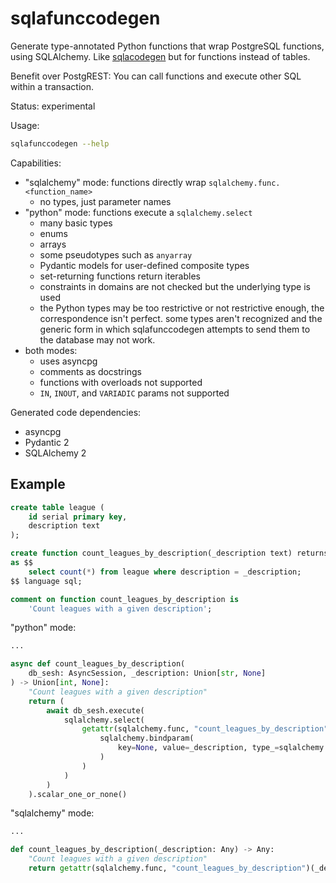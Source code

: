 # sqlafunccodegen

Generate type-annotated Python functions that wrap PostgreSQL functions, using
SQLAlchemy.
Like [sqlacodegen](https://github.com/agronholm/sqlacodegen)
but for functions instead of tables.

Benefit over PostgREST: You can call functions and execute other SQL within
a transaction.

Status: experimental

Usage:
```bash
sqlafunccodegen --help
```

Capabilities:
* "sqlalchemy" mode: functions directly wrap `sqlalchemy.func.<function_name>`
  * no types, just parameter names
* "python" mode: functions execute a `sqlalchemy.select`
  * many basic types
  * enums
  * arrays
  * some pseudotypes such as `anyarray`
  * Pydantic models for user-defined composite types
  * set-returning functions return iterables
  * constraints in domains are not checked but the underlying type is used
  * the Python types may be too restrictive or not restrictive enough, the
    correspondence isn't perfect. some types aren't recognized and the generic
    form in which sqlafunccodegen attempts to send them to the database may not
    work.
* both modes:
  * uses asyncpg
  * comments as docstrings
  * functions with overloads not supported
  * `IN`, `INOUT`, and `VARIADIC` params not supported

Generated code dependencies:
* asyncpg
* Pydantic 2
* SQLAlchemy 2

## Example

```sql
create table league (
    id serial primary key,
    description text
);

create function count_leagues_by_description(_description text) returns integer
as $$
    select count(*) from league where description = _description;
$$ language sql;

comment on function count_leagues_by_description is
    'Count leagues with a given description';
```

"python" mode:

```python
...

async def count_leagues_by_description(
    db_sesh: AsyncSession, _description: Union[str, None]
) -> Union[int, None]:
    "Count leagues with a given description"
    return (
        await db_sesh.execute(
            sqlalchemy.select(
                getattr(sqlalchemy.func, "count_leagues_by_description")(
                    sqlalchemy.bindparam(
                        key=None, value=_description, type_=sqlalchemy.Text
                    )
                )
            )
        )
    ).scalar_one_or_none()


```

"sqlalchemy" mode:

```python
...

def count_leagues_by_description(_description: Any) -> Any:
    "Count leagues with a given description"
    return getattr(sqlalchemy.func, "count_leagues_by_description")(_description)
```
